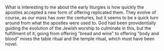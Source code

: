 What is interesting to me about the early liturgies is how quickly the apostles
accepted a new form of offering replicated them. They evolve of course, as our
mass has over the centuries, but it seems to be a quick turn around from what
the apostles were used to. God had been providentially guiding the evolution of
the Jewish worship to culminate in this, but the fulfillment of it, going from
offering "bread and wine" to offering "body and blood" mixes the table ritual
and the temple ritual, which must have been novel.
